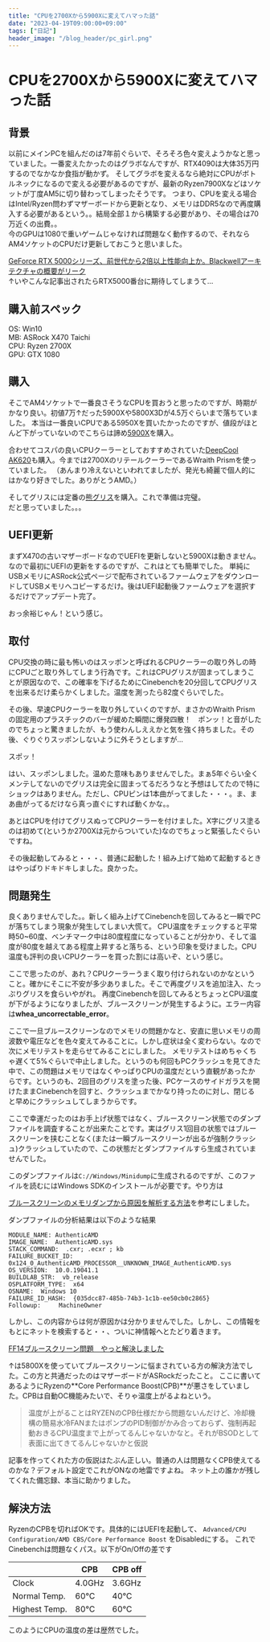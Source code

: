 ```yaml
---
title: "CPUを2700Xから5900Xに変えてハマった話"
date: "2023-04-19T09:00:00+09:00"
tags: ["日記"]
header_image: "/blog_header/pc_girl.png"
---
```

# CPUを2700Xから5900Xに変えてハマった話

## 背景

以前にメインPCを組んだのは7年前ぐらいで、そろそろ色々変えようかなと思っていました。一番変えたかったのはグラボなんですが、RTX4090は大体35万円するのでなかなか食指が動かず。
そしてグラボを変えるなら絶対にCPUがボトルネックになるので変える必要があるのですが、最新のRyzen7900Xなどはソケットが丁度AM5に切り替わってしまったそうです。
つまり、CPUを変える場合はIntel/Ryzen問わずマザーボードから更新となり、メモリはDDR5なので再度購入する必要があるという。。結局全部１から構築する必要があり、その場合は70万近くの出費。。  
今のGPUは1080で重いゲームじゃなければ問題なく動作するので、それならAM4ソケットのCPUだけ更新しておこうと思いました。

[GeForce RTX 5000シリーズ、前世代から2倍以上性能向上か。Blackwellアーキテクチャの概要がリーク](https://www.nichepcgamer.com/archives/nvidia-geforce-rtx-5000-seires-blackwell-architecture-early-leak-information-april-2023.html)  
↑いやこんな記事出されたらRTX5000番台に期待してしまうて...

## 購入前スペック

OS: Win10  
MB: ASRock X470 Taichi  
CPU: Ryzen 2700X  
GPU: GTX 1080  

## 購入

そこでAM4ソケットで一番良さそうなCPUを買おうと思ったのですが、時期がかなり良い。初値7万↑だった5900Xや5800X3Dが4.5万ぐらいまで落ちていました。
本当は一番良いCPUである5950Xを買いたかったのですが、値段がほとんど下がっていないのでこちらは諦め[5900X](https://amzn.to/3UsJWHL)を購入。

合わせてコスパの良いCPUクーラーとしておすすめされていた[DeepCool AK620](https://amzn.to/3zOOjU8)も購入。今までは2700XのリテールクーラーであるWraith Prismを使っていました。
（あんまり冷えないといわれてましたが、発光も綺麗で個人的にはかなり好きでした。ありがとうAMD。）

そしてグリスには定番の[熊グリス](https://amzn.to/3MQFXmX)を購入。これで準備は完璧。  
だと思っていました。。。

## UEFI更新

まずX470の古いマザーボードなのでUEFIを更新しないと5900Xは動きません。なので最初にUEFIの更新をするのですが、これはとても簡単でした。
単純にUSBメモリにASRock公式ページで配布されているファームウェアをダウンロードしてUSBメモリへコピーするだけ。後はUEFI起動後ファームウェアを選択するだけでアップデート完了。

おっ余裕じゃん！という感じ。

## 取付

CPU交換の時に最も怖いのはスッポンと呼ばれるCPUクーラーの取り外しの時にCPUごと取り外してしまう行為です。これはCPUグリスが固まってしまうことが原因なので、この確率を下げるためにCinebenchを20分回してCPUグリスを出来るだけ柔らかくしました。温度を測ったら82度ぐらいでした。

その後、早速CPUクーラーを取り外していくのですが、まさかのWraith Prismの固定用のプラスチックのバーが緩めた瞬間に爆発四散！　ポンッ！と音がしたのでちょっと驚きましたが、もう使わんしええかと気を強く持ちました。その後、ぐりぐりスッポンしないように外そうとしますが...

スポッ！

はい、スッポンしました。温めた意味もありませんでした。まぁ5年ぐらい全くメンテしてないのでグリスは完全に固まってるだろうなと予想はしてたので特にショックはありません。ただし、CPUピンは1本曲がってました・・・。ま、まあ曲がってるだけなら真っ直ぐにすれば動くかな。。

あとはCPUを付けてグリスぬってCPUクーラーを付けました。X字にグリス塗るのは初めて(というか2700Xは元からついていた)なのでちょっと緊張したぐらいですね。

その後起動してみると・・・、普通に起動した！組み上げて始めて起動するときはやっぱりドキドキしました。良かった。

## 問題発生

良くありませんでした。。新しく組み上げてCinebenchを回してみると一瞬でPCが落ちてしまう現象が発生してしまい大慌て。
CPU温度をチェックすると平常時50~60度、ベンチマーク中は80度程度になっていることが分かり、そして温度が80度を越えてある程度上昇すると落ちる、という印象を受けました。CPU温度も評判の良いCPUクーラーを買った割には高いぞ、という感じ。

ここで思ったのが、あれ？CPUクーラーうまく取り付けられないのかなということ。確かにそこに不安が多少ありました。そこで再度グリスを追加注入、たっぷりグリスを食らいやがれ。
再度Cinebenchを回してみるとちょっとCPU温度が下がるようになりましたが、ブルースクリーンが発生するように。エラー内容は**whea_uncorrectable_error**。

ここで一旦ブルースクリーンなのでメモリの問題かなと、安直に思いメモリの周波数や電圧などを色々変えてみることに。しかし症状は全く変わらない。なので次にメモリテストを走らせてみることにしました。
メモリテストはめちゃくちゃ遅くて5%ぐらいで中止しました。というのも何回もPCクラッシュを見てきた中で、この問題はメモリではなくやっぱりCPUの温度だという直観があったからです。というのも、2回目のグリスを塗った後、PCケースのサイドガラスを開けたままCinebenchを回すと、クラッシュまでかなり持ったのに対し、閉じると早めにクラッシュしてしまうからです。

ここで幸運だったのはお手上げ状態ではなく、ブルースクリーン状態でのダンプファイルを調査することが出来たことです。実はグリス1回目の状態ではブルースクリーンを挟むことなく(または一瞬ブルースクリーンが出るが強制クラッシュ)クラッシュしていたので、この状態だとダンプファイルすら生成されていませんでした。

このダンプファイルは`C://Windows/Minidump`に生成されるのですが、このファイルを読むにはWindows SDKのインストールが必要です。やり方は

[ブルースクリーンのメモリダンプから原因を解析する方法](https://shop.applied-net.co.jp/blog/cate_kojin_news_tech/21926/)を参考にしました。

ダンプファイルの分析結果は以下のような結果

```text
MODULE_NAME: AuthenticAMD
IMAGE_NAME:  AuthenticAMD.sys
STACK_COMMAND:  .cxr; .ecxr ; kb
FAILURE_BUCKET_ID:  0x124_0_AuthenticAMD_PROCESSOR__UNKNOWN_IMAGE_AuthenticAMD.sys
OS_VERSION:  10.0.19041.1
BUILDLAB_STR:  vb_release
OSPLATFORM_TYPE:  x64
OSNAME:  Windows 10
FAILURE_ID_HASH:  {035dcc87-485b-74b3-1c1b-ee50cb0c2865}
Followup:     MachineOwner
```

しかし、この内容からは何が原因かは分かりませんでした。しかし、この情報をもとにネットを検索すると・・、ついに神情報へとたどり着きます。

[FF14ブルースクリーン問題　やっと解決しました](https://jp.finalfantasyxiv.com/lodestone/character/1344652/blog/5102117/)

↑は5800Xを使っていてブルースクリーンに悩まされている方の解決方法でした。この方と共通だったのはマザーボードがASRockだったこと。
ここに書いてあるようにRyzenの**Core Performance Boost(CPB)**が悪さをしていました。CPBは自動OC機能みたいで、そりゃ温度上がるよねという。

>温度が上がることはRYZENのCPB仕様だから問題ないんだけど、冷却機構の簡易水冷FANまたはポンプのPID制御がかみ合っておらず、強制再起動おきるCPU温度まで上がってるんじゃないかなと。それがBSODとして表面に出てきてるんじゃないかと仮説

記事を作ってくれた方の仮説はたぶん正しい。普通の人は問題なくCPB使えてるのかな？デフォルト設定でこれがONなの地雷ですよね。
ネット上の誰かが残してくれた備忘録、本当に助かりました。

## 解決方法

RyzenのCPBを切ればOKです。具体的にはUEFIを起動して、 `Advanced/CPU Configuration/AMD CBS/Core Performance Boost` をDisabledにする。
これでCinebenchは問題なくパス。以下がOn/Offの差です

||CPB|CPB off|
|---|---|---|
|Clock|4.0GHz|3.6GHz|
|Normal Temp.|60℃|40℃|
|Highest Temp.|80℃|60℃|

このようにCPUの温度の差は歴然でした。
